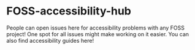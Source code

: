 # FOSS-accessibility-hub
People can open issues here for accessibility problems with any FOSS project! One spot for all issues might make working on it easier. You can also find accessibility guides here!

